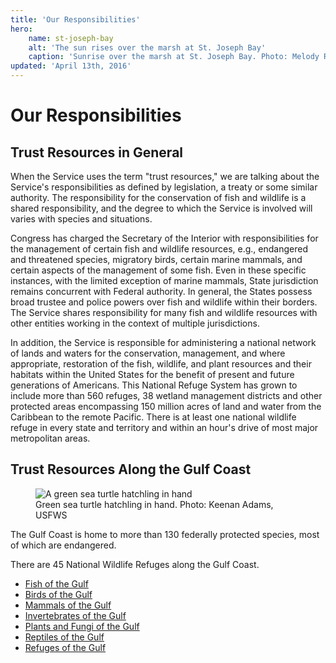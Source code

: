 ```yaml
---
title: 'Our Responsibilities'
hero:
    name: st-joseph-bay
    alt: 'The sun rises over the marsh at St. Joseph Bay'
    caption: 'Sunrise over the marsh at St. Joseph Bay. Photo: Melody Ray-Culp, USFWS'
updated: 'April 13th, 2016'
---
```

# Our Responsibilities

## Trust Resources in General

When the Service uses the term "trust resources," we are talking about the Service's responsibilities as defined by legislation, a treaty or some similar authority. The responsibility for the conservation of fish and wildlife is a shared responsibility, and the degree to which the Service is involved will varies with species and situations.

Congress has charged the Secretary of the Interior with responsibilities for the management of certain fish and wildlife resources, e.g., endangered and threatened species, migratory birds, certain marine mammals, and certain aspects of the management of some fish. Even in these specific instances, with the limited exception of marine mammals, State jurisdiction remains concurrent with Federal authority. In general, the States possess broad trustee and police powers over fish and wildlife within their borders. The Service shares responsibility for many fish and wildlife resources with other entities working in the context of multiple jurisdictions.

In addition, the Service is responsible for administering a national network of lands and waters for the conservation, management, and where appropriate, restoration of the fish, wildlife, and plant resources and their habitats within the United States for the benefit of present and future generations of Americans.  This National Refuge System has grown to include more than 560 refuges, 38 wetland management districts and other protected areas encompassing 150 million acres of land and water from the Caribbean to the remote Pacific. There is at least one national wildlife refuge in every state and territory and within an hour's drive of most major metropolitan areas.

## Trust Resources Along the Gulf Coast

<figure class="image-right">
  <img src="/images/green-sea-turtle.jpg" alt="A green sea turtle hatchling in hand">
  <figcaption>Green sea turtle hatchling in hand. Photo: Keenan Adams, USFWS</figcaption>
</figure>

The Gulf Coast is home to more than 130 federally protected species, most of which are endangered.

There are 45 National Wildlife Refuges along the Gulf Coast.

 - [Fish of the Gulf](/fish)
 - [Birds of the Gulf](/birds)
 - [Mammals of the Gulf](/mammals)
 - [Invertebrates of the Gulf](/invertebrates)
 - [Plants and Fungi of the Gulf](/plants)
 - [Reptiles of the Gulf](/reptiles)
 - [Refuges of the Gulf](/refuges)
